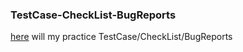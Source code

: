 ### TestCase-CheckList-BugReports
[here](https://github.com/EkcTe3u/TestCase-CheckList-BugReports/blob/main/TestCase-CheckList-BugReports.md) will my practice TestCase/CheckList/BugReports

